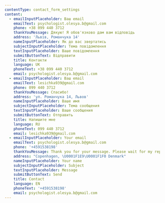 ```yaml
---
contentType: contact_form_settings
content:
  - emailInputPlaceholder: Ваш email
    emailText: psychologist.olesya.b@gmail.com
    phone: +38 099 440 3712
    thankYouMessage: Дякую! Я обов'язково дам вам відповідь
    address: 'Львів, Романчука 14'
    nameInputPlaceholder: Як до вас звертатись
    subjectInputPlaceholder: Тема повідомлення
    textInputPlaceholder: Ваше повідомлення
    submitButtonText: Відправити
    title: Контакти
    language: UK
    phoneText: +38 099 440 3712
    email: psychologist.olesya.b@gmail.com
  - emailInputPlaceholder: Ваш email
    emailText: lesichka939@gmail.com
    phone: 099 440 3712
    thankYouMessage: Спасибо!
    address: 'ул. Романчука 14, Львов'
    nameInputPlaceholder: Ваше имя
    subjectInputPlaceholder: Тема сообщения
    textInputPlaceholder: Ваше сообщения
    submitButtonText: Отправить
    title: Напишите мне
    language: RU
    phoneText: 099 440 3712
    email: lesichka939@gmail.com
  - emailInputPlaceholder: Your email
    emailText: psychologist.olesya.b@gmail.com
    phone: '+4591538198'
    thankYouMessage: Thank you for your message. Please wait for my reply.
    address: "Copenhagen, \U0001F1E9\U0001F1F0 Denmark"
    nameInputPlaceholder: Your name
    subjectInputPlaceholder: Subject
    textInputPlaceholder: Message
    submitButtonText: Send
    title: Contact
    language: EN
    phoneText: '+4591538198'
    email: psychologist.olesya.b@gmail.com
---
```

